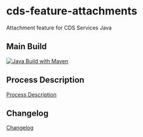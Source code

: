 # cds-feature-attachments

Attachment feature for CDS Services Java

## Main Build

[![Java Build with Maven](https://github.com/cap-java/cds-feature-attachments/actions/workflows/main-build.yml/badge.svg)](https://github.com/cap-java/cds-feature-attachments/actions/workflows/main-build.yml)

## Process Description

[Process Description](./doc/Processes.md)

## Changelog

[Changelog](./doc/CHANGELOG.md)
